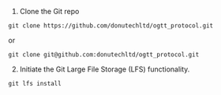 1. Clone the Git repo

```
git clone https://github.com/donutechltd/ogtt_protocol.git
```

or

```
git clone git@github.com:donutechltd/ogtt_protocol.git
```

2. Initiate the Git Large File Storage (LFS) functionality.

```
git lfs install
```